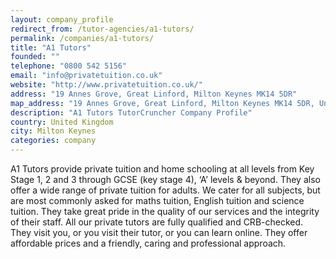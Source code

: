 ```yaml
---
layout: company_profile
redirect_from: /tutor-agencies/a1-tutors/
permalink: /companies/a1-tutors/
title: "A1 Tutors"
founded: ""
telephone: "0800 542 5156"
email: "info@privatetuition.co.uk"
website: "http://www.privatetuition.co.uk/"
address: "19 Annes Grove, Great Linford, Milton Keynes MK14 5DR"
map_address: "19 Annes Grove, Great Linford, Milton Keynes MK14 5DR, United Kingdom"
description: "A1 Tutors TutorCruncher Company Profile"
country: United Kingdom
city: Milton Keynes
categories: company
---
```

A1 Tutors provide private tuition and home schooling at all levels from Key Stage 1, 2 and 3 through GCSE (key stage 4),
‘A’ levels & beyond. They also offer a wide range of private tuition for adults. We cater for all subjects, but are most
commonly asked for maths tuition, English tuition and science tuition. They take great pride in the quality of our
services and the integrity of their staff. All our private tutors are fully qualified and CRB-checked. They visit you,
or you visit their tutor, or you can learn online. They offer affordable prices and a friendly, caring and professional
approach.
